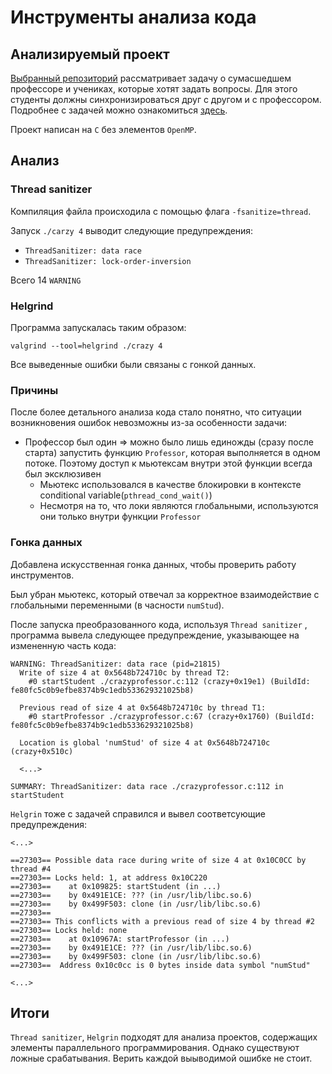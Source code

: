 # Инструменты анализа кода

## Анализируемый проект
[Выбранный репозиторий](https://github.com/renanGit/Crazy-Professor-Synchronization/tree/master) рассматривает задачу о сумасшедшем профессоре и учениках, которые хотят задать вопросы.
Для этого студенты должны синхронизироваться друг с другом и с профессором. Подробнее с задачей можно ознакомиться
[здесь](https://github.com/renanGit/Crazy-Professor-Synchronization/blob/master/README.md).

Проект написан на `C` без элементов `OpenMP`.

## Анализ
### Thread sanitizer
Компиляция файла происходила с помощью флага `-fsanitize=thread`.

Запуск `./carzy 4` выводит следующие предупреждения:
* `ThreadSanitizer: data race`
* `ThreadSanitizer: lock-order-inversion`

Всего 14 `WARNING`

### Helgrind
Программа запускалась таким образом:
```
valgrind --tool=helgrind ./crazy 4
```

Все выведенные ошибки были связаны с гонкой данных.

### Причины
После более детального анализа кода стало понятно, что ситуации возникновения ошибок невозможны из-за особенности задачи:
* Профессор был один => можно было лишь единожды (сразу после старта) запустить функцию `Professor`, которая выполняется в одном потоке. Поэтому доступ к мьютексам внутри этой функции всегда был эксклюзивен
    * Мьютекс  использовался в качестве блокировки в контексте conditional variable(`pthread_cond_wait()`)
    * Несмотря на то, что локи являются глобальными, используются они только внутри функции `Professor`

### Гонка данных
Добавлена искусственная гонка данных, чтобы проверить работу инструментов.

Был убран мьютекс, который отвечал за корректное взаимодействие с глобальными переменными (в часности `numStud`).

После запуска преобразованного кода, используя `Thread sanitizer` , программа вывела следующее предупреждение, указывающее на измененную часть кода:
```
WARNING: ThreadSanitizer: data race (pid=21815)
  Write of size 4 at 0x5648b724710c by thread T2:
    #0 startStudent ./crazyprofessor.c:112 (crazy+0x19e1) (BuildId: fe80fc5c0b9efbe8374b9c1edb533629321025b8)

  Previous read of size 4 at 0x5648b724710c by thread T1:
    #0 startProfessor ./crazyprofessor.c:67 (crazy+0x1760) (BuildId: fe80fc5c0b9efbe8374b9c1edb533629321025b8)

  Location is global 'numStud' of size 4 at 0x5648b724710c (crazy+0x510c)
  
  <...>

SUMMARY: ThreadSanitizer: data race ./crazyprofessor.c:112 in startStudent
```

`Helgrin` тоже с задачей справился и вывел соответсующие предупреждения:

```
<...>

==27303== Possible data race during write of size 4 at 0x10C0CC by thread #4
==27303== Locks held: 1, at address 0x10C220
==27303==    at 0x109825: startStudent (in ...)
==27303==    by 0x491E1CE: ??? (in /usr/lib/libc.so.6)
==27303==    by 0x499F503: clone (in /usr/lib/libc.so.6)
==27303== 
==27303== This conflicts with a previous read of size 4 by thread #2
==27303== Locks held: none
==27303==    at 0x10967A: startProfessor (in ...)
==27303==    by 0x491E1CE: ??? (in /usr/lib/libc.so.6)
==27303==    by 0x499F503: clone (in /usr/lib/libc.so.6)
==27303==  Address 0x10c0cc is 0 bytes inside data symbol "numStud"

<...>
```

## Итоги
`Thread sanitizer`, `Helgrin` подходят для анализа проектов, содержащих элементы параллельного программирования. Однако существуют ложные срабатывания. Верить каждой выыводимой ошибке не стоит. 